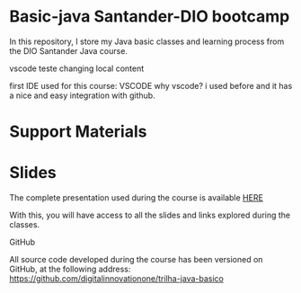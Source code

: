 # Basic-java Santander-DIO bootcamp
In this repository, I store my Java basic classes and learning process from the DIO Santander Java course.

vscode teste changing local content 


first IDE used for this course: VSCODE 
why vscode? i used before and it has a nice and easy integration with github. 

# Support Materials

# Slides

The complete presentation used during the course is available [HERE](https://docs.google.com/presentation/d/1UCNtQfyKPnei-1Xs_pVyku8CPEMXRPbc/edit?usp=sharing&ouid=105300330738120646134&rtpof=true&sd=true)

With this, you will have access to all the slides and links explored during the classes.

GitHub

All source code developed during the course has been versioned on GitHub, at the following address:
https://github.com/digitalinnovationone/trilha-java-basico
